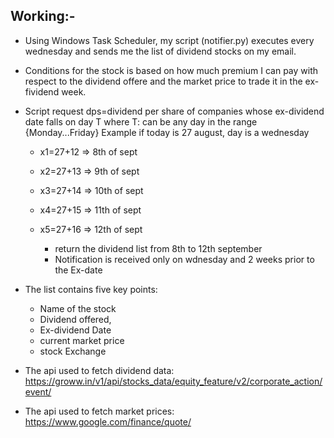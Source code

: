 ## Working:-

* Using Windows Task Scheduler, my script (notifier.py) executes every wednesday and sends me the list of dividend stocks on my email.

* Conditions for the stock is based on how much premium I can pay with respect to the dividend offere and the market price to trade it in the ex-fividend week.

* Script request dps=dividend per share of companies 
whose ex-dividend date falls on day T where T: 
can be any day in the range {Monday...Friday}
Example if today is 27 august, day is a wednesday


    * x1=27+12 => 8th of sept
    * x2=27+13 => 9th of sept
    * x3=27+14 => 10th of sept
    * x4=27+15 => 11th of sept
    * x5=27+16 => 12th of sept

        * return the dividend list from 8th to 12th september
        * Notification is received only on wdnesday and 2 weeks prior to the Ex-date

* The list contains five key points:
    * Name of the stock
    * Dividend offered,
    * Ex-dividend Date 
    * current market price
    * stock Exchange

* The api used to fetch dividend data:
    https://groww.in/v1/api/stocks_data/equity_feature/v2/corporate_action/event/

* The api used to fetch market prices:
    https://www.google.com/finance/quote/

